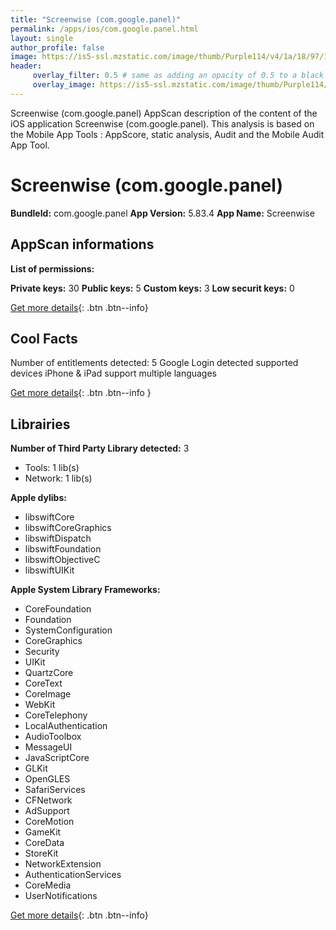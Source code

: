 ```yaml
---
title: "Screenwise (com.google.panel)"
permalink: /apps/ios/com.google.panel.html
layout: single
author_profile: false
image: https://is5-ssl.mzstatic.com/image/thumb/Purple114/v4/1a/18/97/1a189787-2264-3559-b7d9-43a87e352e55/AppIcon-0-0-1x_U007emarketing-0-0-0-7-0-0-sRGB-0-0-0-GLES2_U002c0-512MB-85-220-0-0.png/512x512bb.jpg
header: 
     overlay_filter: 0.5 # same as adding an opacity of 0.5 to a black background
     overlay_image: https://is5-ssl.mzstatic.com/image/thumb/Purple114/v4/1a/18/97/1a189787-2264-3559-b7d9-43a87e352e55/AppIcon-0-0-1x_U007emarketing-0-0-0-7-0-0-sRGB-0-0-0-GLES2_U002c0-512MB-85-220-0-0.png/512x512bb.jpg
---
```

Screenwise (com.google.panel) AppScan description of the content of the iOS application Screenwise (com.google.panel). This analysis is based on the Mobile App Tools : AppScore, static analysis, Audit and the Mobile Audit App Tool.

# Screenwise (com.google.panel)

**BundleId:** com.google.panel
**App Version:** 5.83.4
**App Name:** Screenwise


## AppScan informations 

**List of permissions:** 
  
  
**Private keys:** 30
**Public keys:** 5
**Custom keys:** 3
**Low securit keys:** 0
  
[Get more details](/pricing.html){: .btn .btn--info}

## Cool Facts

Number of entitlements detected: 5
Google Login detected
supported devices iPhone & iPad
support multiple languages
  
[Get more details](/pricing.html){: .btn .btn--info }

## Librairies 
**Number of Third Party Library detected:** 3
- Tools: 1 lib(s)
- Network: 1 lib(s)


**Apple dylibs:**
- libswiftCore
- libswiftCoreGraphics
- libswiftDispatch
- libswiftFoundation
- libswiftObjectiveC
- libswiftUIKit


**Apple System Library Frameworks:**
- CoreFoundation
- Foundation
- SystemConfiguration
- CoreGraphics
- Security
- UIKit
- QuartzCore
- CoreText
- CoreImage
- WebKit
- CoreTelephony
- LocalAuthentication
- AudioToolbox
- MessageUI
- JavaScriptCore
- GLKit
- OpenGLES
- SafariServices
- CFNetwork
- AdSupport
- CoreMotion
- GameKit
- CoreData
- StoreKit
- NetworkExtension
- AuthenticationServices
- CoreMedia
- UserNotifications


  
[Get more details](/pricing.html){: .btn .btn--info}

